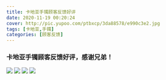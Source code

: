 ```yaml
---
title: 卡地亚手镯顾客反馈好评
date: 2020-11-19 00:20:24
cover: http://pic.yupoo.com/ptbxcp/3da88578/e990c3e2.jpg
tags: [卡地亚,手镯]
categories: [顾客反馈]
---
```


###  卡地亚手镯顾客反馈好评，感谢兄弟！
![](http://pic.yupoo.com/ptbxcp/105f0a7e/9978f97a.jpg)
![](http://pic.yupoo.com/ptbxcp/d7c35b0a/e6108977.jpg)
![](http://pic.yupoo.com/ptbxcp/b8629cfe/2012ec67.jpg)
![](http://pic.yupoo.com/ptbxcp/3da88578/e990c3e2.jpg)

